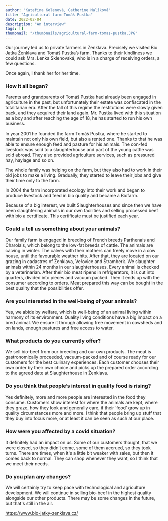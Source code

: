 ```yaml
---
author: "Kateřina Kolenová, Catherine Malíková"
title: "Agricultural farm Tomáš Pustka"
date: 2022-02-04
description: "An interview"
tags: []
thumbnail: "/thumbnails/agricultural-farm-tomas-pustka.JPG"
---
```

Our journey led us to private farmers in Ženklava. Precisely we visited Bio Jatka Ženklava and Tomáš Pustka’s farm. Thanks to their kindliness we could ask Mrs. Lenka Sklenovská, who is in a charge of receiving orders, a few questions. 

Once again, I thank her for her time.

### How it all began?
Parents and grandparents of Tomáš Pustka had already been engaged in agriculture in the past, but unfortunately their estate was confiscated in the totalitarian era. After the fall of this regime the restitutions were slowly given back, and they acquired their land again. Mr. Pustka lived with this situation as a boy and after reaching the age of 18, he has started to run his own business.  

In year 2001 he founded the farm Tomáš Pustka, where he started to maintain not only his own field, but also a rented one. Thanks to that he was able to ensure enough feed and pasture for his animals. The con-fed livestock was sold to a slaughterhouse and part of the young cattle was sold abroad. They also provided agriculture services, such as pressured hay, haylage and so on.  

The whole family was helping on the farm, but they also had to work in their old jobs to make a living. Gradually, they started to leave their jobs and give their time only to the farm.  

In 2004 the farm incorporated ecology into their work and began to produce livestock and feed in bio quality and became a Biofarm.  

Because of a big interest, we built Slaughterhouses and since then we have been slaughtering animals in our own facilities and selling processed beef with bio a certificate. This certificate must be justified each year.  
### Could u tell us something about your animals?
Our family farm is engaged in breeding of French breeds Parthenais and Charolais, which belong to the low-fat breeds of cattle. The animals are calving in winter. The calves with their mothers can freely move in a cow house, until the favourable weather hits. After that, they are located on our grazing in cadastres of Ženklava, Veřovice and Štramberk. We slaughter animals within 24 months in our slaughterhouses. Every animal is checked by a veterinarian. After their bio meat ripens in refrigerators, it is cut into quarters, divided into pieces and vacuum packed. Then it ends up with the consumer according to orders. Meat prepared this way can be bought in the best quality that the possibilities offer.

### Are you interested in the well-being of your animals?
Yes, we abide by welfare, which is well-being of an animal living within harmony of its environment. Quality living conditions have a big impact on a bred animal. We ensure it through allowing free movement in cowsheds and on lands, enough pastures and free access to water.

### What products do you currently offer?
We sell bio-beef from our breeding and our own products. The meat is gastronomically proceeded, vacuum-packed and of course ready for our customers for the best culinary experiences. Each customer chooses their own order by their own choice and picks up the prepared order according to the agreed date at Slaughterhouse in Ženklava.

### Do you think that people’s interest in quality food is rising?
Yes definitely, more and more people are interested in the food they consume. Customers show interest for where the animals are kept, where they graze, how they look and generally care, if their ‘food’ grow up in quality circumstances more and more. I think that people bring up stuff that they buy into focus more, or at least it can be seen as such at our place.

### How were you affected by a covid situation?
It definitely had an impact on us. Some of our customers thought, that we were closed, so they didn’t come, some of them accrued, so they took turns. There are times, when it's a little bit weaker with sales, but then it comes back to normal. They can shop whenever they want, so I think that we meet their needs.

### Do you plan any changes?
We will certainly try to keep pace with technological and agriculture development. We will continue in selling bio-beef in the highest quality alongside our other products. There may be some changes in the future, but that's still in the air.

<a> https://www.bio-jatky-zenklava.cz/ </a>
